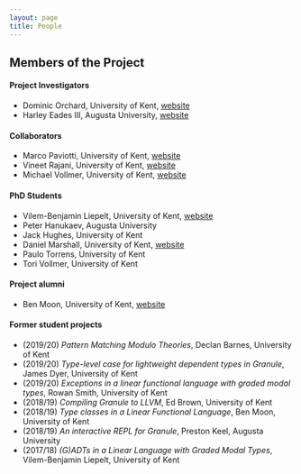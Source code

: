 ```yaml
---
layout: page
title: People
---
```


Members of the Project
----------------------

#### Project Investigators

- Dominic Orchard, University of Kent, [website](https://www.cs.kent.ac.uk/people/staff/dao7/)
- Harley Eades III, Augusta University, [website](http://metatheorem.org/)

#### Collaborators
- Marco Paviotti, University of Kent, [website](https://mpaviotti.github.io/)
- Vineet Rajani, University of Kent, [website](https://vineetrajani.github.io/)
- Michael Vollmer, University of Kent, [website](http://recurial.com/) 

#### PhD Students
- Vilem-Benjamin Liepelt, University of Kent, [website](https://github.com/buggymcbugfix)
- Peter Hanukaev, Augusta University
- Jack Hughes, University of Kent
- Daniel Marshall, University of Kent, [website](https://starsandspira.ls/)
- Paulo Torrens, University of Kent
- Tori Vollmer, University of Kent

#### Project alumni
- Ben Moon, University of Kent, [website](https://github.com/GuiltyDolphin)

#### Former student projects
- (2019/20) _Pattern Matching Modulo Theories_, Declan Barnes, University of Kent
- (2019/20) _Type-level case for lightweight dependent types in Granule_, James Dyer, University of Kent
- (2019/20) _Exceptions in a linear functional language with graded modal types_, Rowan Smith, University of Kent
- (2018/19) _Compiling Granule to LLVM_, Ed Brown, University of Kent
- (2018/19) _Type classes in a Linear Functional Language_, Ben Moon, University of Kent 
- (2018/19) _An interactive REPL for Granule_, Preston Keel, Augusta University
- (2017/18) _(G)ADTs in a Linear Language with Graded Modal Types_, Vilem-Benjamin Liepelt, University of Kent

